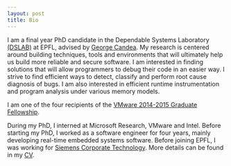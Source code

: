 ```yaml
---
layout: post
title: Bio
---
```


I am a final year PhD candidate in the Dependable Systems Laboratory [(DSLAB)](http://dslab.epfl.ch/) at EPFL, advised by [George Candea](http://people.epfl.ch/george.candea). My research is centered around building techniques, tools and environments that will ultimately help us build more reliable and secure software. I am interested in finding solutions that will allow programmers to debug their code in an easier way. I strive to find efficient ways to detect, classify and perform root cause diagnosis of bugs. I am also interested in efficient runtime instrumentation and program analysis under various memory models.

I am one of the four recipients of the <a href="https://labs.vmware.com/academic/vmware-2014-2015-graduate-fellowships" target="_top">VMware 2014-2015 Graduate Fellowship</a>.

During my PhD, I interned at Microsoft Research, VMware and Intel. Before starting my PhD, I worked as a software engineer for four years, mainly developing real-time embedded systems software. Before joining EPFL, I was working for <a href="http://www.siemens.com/corporate-technology/en/index.php">Siemens Corporate Technology</a>. More details can be found in my <a href="{{ site.baseurl }}public/kasikci-cv.pdf">CV</a>.
